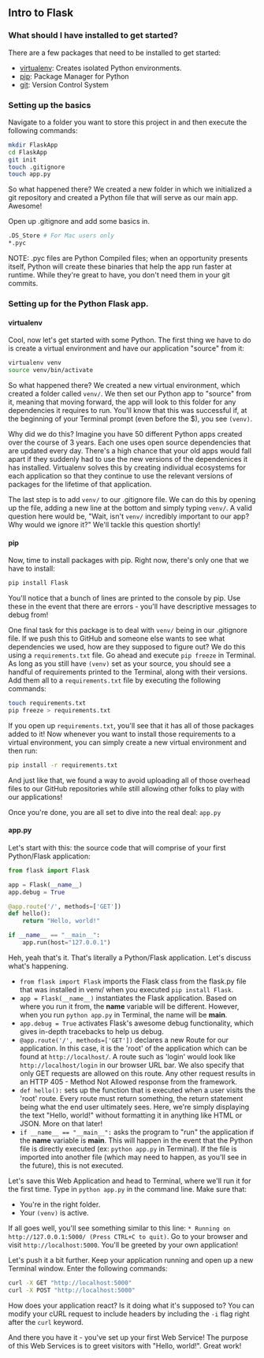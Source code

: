 ## Intro to Flask

### What should I have installed to get started?

There are a few packages that need to be installed to get started:
- [virtualenv](https://virtualenv.readthedocs.org/en/latest/): Creates isolated Python environments.
- [pip](https://pip.pypa.io/en/stable/installing/): Package Manager for Python
- [git](https://git-scm.com/book/en/v2/Getting-Started-Installing-Git): Version Control System

### Setting up the basics

Navigate to a folder you want to store this project in and then execute the following commands:

```bash
mkdir FlaskApp
cd FlaskApp
git init
touch .gitignore
touch app.py
```

So what happened there? We created a new folder in which we initialized a git repository and created a Python file that will serve as our main app. Awesome!

Open up .gitignore and add some basics in.
```bash
.DS_Store # For Mac users only
*.pyc
```
NOTE: .pyc files are Python Compiled files; when an opportunity presents itself, Python will create these binaries that help the app run faster at runtime. While they're great to have, you don't need them in your git commits.

### Setting up for the Python Flask app.

#### virtualenv

Cool, now let's get started with some Python. The first thing we have to do is create a virtual environment and have our application "source" from it:

```bash
virtualenv venv
source venv/bin/activate
```

So what happened there? We created a new virtual environment, which created a folder called `venv/`. We then set our Python app to "source" from it, meaning that moving forward, the app will look to this folder for any dependencies it requires to run. You'll know that this was successful if, at the beginning of your Terminal prompt (even before the $), you see `(venv)`.

Why did we do this? Imagine you have 50 different Python apps created over the course of 3 years. Each one uses open source dependencies that are updated every day. There's a high chance that your old apps would fall apart if they suddenly had to use the new versions of the dependenices it has installed. Virtualenv solves this by creating individual ecosystems for each application so that they continue to use the relevant versions of packages for the lifetime of that application.

The last step is to add `venv/` to our .gitignore file. We can do this by opening up the file, adding a new line at the bottom and simply typing `venv/`. A valid question here would be, "Wait, isn't `venv/` incredibly important to our app? Why would we ignore it?" We'll tackle this question shortly!

#### pip

Now, time to install packages with pip. Right now, there's only one that we have to install:

```bash
pip install Flask
```

You'll notice that a bunch of lines are printed to the console by pip. Use these in the event that there are errors - you'll have descriptive messages to debug from! 

One final task for this package is to deal with `venv/` being in our .gitignore file. If we push this to GitHub and someone else wants to see what dependencies we used, how are they supposed to figure out? We do this using a `requirements.txt` file. Go ahead and execute `pip freeze` in Terminal. As long as you still have `(venv)` set as your source, you should see a handful of requirements printed to the Terminal, along with their versions. Add them all to a `requirements.txt` file by executing the following commands:

```bash
touch requirements.txt
pip freeze > requirements.txt
```

If you open up `requirements.txt`, you'll see that it has all of those packages added to it! Now whenever you want to install those requirements to a virtual environment, you can simply create a new virtual environment and then run:

```bash
pip install -r requirements.txt
```

And just like that, we found a way to avoid uploading all of those overhead files to our GitHub repositories while still allowing other folks to play with our applications!

Once you're done, you are all set to dive into the real deal: `app.py`

#### app.py
Let's start with this: the source code that will comprise of your first Python/Flask application:
```python
from flask import Flask

app = Flask(__name__)
app.debug = True

@app.route('/', methods=['GET'])
def hello():
	return "Hello, world!"

if __name__ == "__main__":
	app.run(host="127.0.0.1")
```

Heh, yeah that's it. That's literally a Python/Flask application. Let's discuss what's happening.

- `from flask import Flask` imports the Flask class from the flask.py file that was installed in venv/ when you executed `pip install Flask`.
- `app = Flask(__name__)` instantiates the Flask application. Based on where you run it from, the __name__ variable will be different. However, when you run `python app.py` in Terminal, the name will be __main__. 
- `app.debug = True` activates Flask's awesome debug functionality, which gives in-depth tracebacks to help us debug.
- `@app.route('/', methods=['GET'])` declares a new Route for our application. In this case, it is the 'root' of the application which can be found at `http://localhost/`. A route such as 'login' would look like `http://localhost/login` in our browser URL bar. We also specify that only GET requests are allowed on this route. Any other request results in an HTTP 405 - Method Not Allowed response from the framework.
- `def hello():` sets up the function that is executed when a user visits the 'root' route. Every route must return something, the return statement being what the end user ultimately sees. Here, we're simply displaying the text "Hello, world!" without formatting it in anything like HTML or JSON. More on that later!
- `if __name__ == "__main__":` asks the program to "run" the application if the __name__ variable is __main__. This will happen in the event that the Python file is directly executed (ex: `python app.py` in Terminal). If the file is imported into another file (which may need to happen, as you'll see in the future), this is not executed. 

Let's save this Web Application and head to Terminal, where we'll run it for the first time. Type in `python app.py` in the command line. Make sure that:
- You're in the right folder.
- Your `(venv)` is active.

If all goes well, you'll see something similar to this line: `* Running on http://127.0.0.1:5000/ (Press CTRL+C to quit)`. Go to your browser and visit `http://localhost:5000`. You'll be greeted by your own application!

Let's push it a bit further. Keep your application running and open up a new Terminal window. Enter the following commands:
```bash
curl -X GET "http://localhost:5000"
curl -X POST "http://localhost:5000"
```

How does your application react? Is it doing what it's supposed to? You can modify your cURL request to include headers by including the `-i` flag right after the `curl` keyword.

And there you have it - you've set up your first Web Service! The purpose of this Web Services is to greet visitors with "Hello, world!". Great work!
